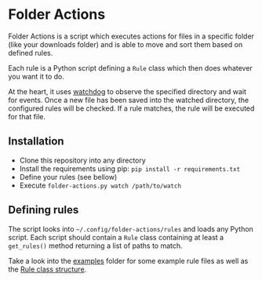# Folder Actions

Folder Actions is a script which executes actions for files in a specific folder (like your downloads folder) and is able to move and sort them based on defined rules.

Each rule is a Python script defining a `Rule` class which then does whatever you want it to do.

At the heart, it uses [watchdog](https://pypi.org/project/watchdog/) to observe the specified directory and wait for events. Once a new file has been saved into the watched directory, the configured rules will be checked. If a rule matches, the rule will be executed for that file.

## Installation

* Clone this repository into any directory
* Install the requirements using pip: `pip install -r requirements.txt`
* Define your rules (see bellow)
* Execute `folder-actions.py watch /path/to/watch`

## Defining rules

The script looks into `~/.config/folder-actions/rules` and loads any Python script. Each script should contain a `Rule` class containing at least a `get_rules()` method returning a list of paths to match.

Take a look into the [examples](examples) folder for some example rule files as well as the [Rule class structure](examples/rule_structure.py).